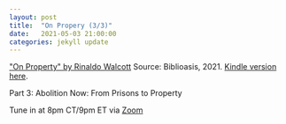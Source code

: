 ```yaml
---
layout: post
title:  "On Propery (3/3)"
date:   2021-05-03 21:00:00
categories: jekyll update
---
```


["On Property" by Rinaldo Walcott](https://bookshop.org/books/on-property/9781771964074?aid=13448&listref=civic-tech-book-club-reading-list) Source: Biblioasis, 2021. [Kindle version here](https://www.amazon.com/Property-Field-Notes-Book-ebook/dp/B08K55GD3G/ref=tmm_kin_title_0?_encoding=UTF8&qid=&sr=).

Part 3: Abolition Now: From Prisons to Property

Tune in at 8pm CT/9pm ET via [Zoom](https://harvard.zoom.us/j/97704612486)
